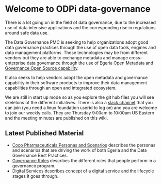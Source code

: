 # Welcome to ODPi data-governance

There is a lot going on in the field of data governance,
due to the increased use of data intensive applications and
the corresponding rise in regulations around safe data use.

The Data Governance PMC is seeking to help organizations
adopt good data governance practices through the use of open
data tools, engines and data management platforms.
These technologies may be from different vendors but they
are able to exchange metadata and manage cross-enterprise
data governance through the use of Egeria
[Open Metadata and Governance Open Source capability](https://odpi.github.io/data-governance/Open-Metadata-and-Governance).  

It also seeks to help vendors adopt the open metadata and governance capability in their software products to improve their data management capabilities through an open and integrated ecosystem. 

We are still in start up mode so as you explore the git hub files you will see skeletons of the different initiatives. There is also a [slack channel](https://odpi.slack.com/messages/C7E9FB0LT) that you can join (you need a linux foundation userid to log on) and you are welcome to join our weekly calls. They are Thursday 9:00am to 10:00am US Eastern and the meeting minutes are published on this wiki.

## Latest Published Material

* [Coco Pharmaceuticals Personas and Scenarios](https://odpi.github.io/data-governance/coco-pharmaceuticals/) describes the personas and scenarios that are driving the work of both Egeria and the Data Governance Best Practices.
* [Governance Roles](https://odpi.github.io/data-governance/roles/) describes the different roles that people perform in a governance program.
* [Digital Services](https://odpi.github.io/data-governance/digital-services/) describes concept of a digital service and the lifecycle stages it goes through.
